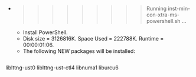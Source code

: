 * >>>>>>>>> Running inst-min-con-xtra-ms-powershell.sh ...
  * Install PowerShell.
  * Disk size = 3126816K. Space Used = 222788K. Runtime = 00:00:01:06.
  * The following NEW packages will be installed:
  ```bash
liblttng-ust0 liblttng-ust-ctl4 libnuma1 liburcu6
  ```
